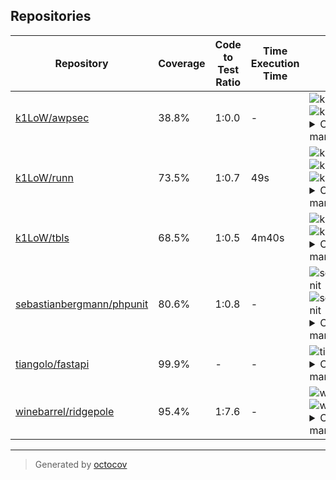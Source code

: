 ## Repositories

| Repository | Coverage | Code to Test Ratio | Time Execution Time | Badges |
| --- | --- | --- | --- | --- |
| [k1LoW/awpsec](https://github.com/k1LoW/awpsec) | 38.8% | 1:0.0 | - | ![k1LoW/awpsec](https://raw.githubusercontent.com/k1LoW/octocov/main/example/central/badges/k1LoW/awpsec/coverage.svg) ![k1LoW/awpsec](https://raw.githubusercontent.com/k1LoW/octocov/main/example/central/badges/k1LoW/awpsec/ratio.svg) <details><summary>Copy status badge markdown</summary>```![Coverage](https://raw.githubusercontent.com/k1LoW/octocov/main/example/central/badges/k1LoW/awpsec/coverage.svg)```<br>```![Code to Test Ratio](https://raw.githubusercontent.com/k1LoW/octocov/main/example/central/badges/k1LoW/awpsec/ratio.svg)```</details> |
| [k1LoW/runn](https://github.com/k1LoW/runn) | 73.5% | 1:0.7 | 49s | ![k1LoW/runn](https://raw.githubusercontent.com/k1LoW/octocov/main/example/central/badges/k1LoW/runn/coverage.svg) ![k1LoW/runn](https://raw.githubusercontent.com/k1LoW/octocov/main/example/central/badges/k1LoW/runn/ratio.svg) ![k1LoW/runn](https://raw.githubusercontent.com/k1LoW/octocov/main/example/central/badges/k1LoW/runn/time.svg) <details><summary>Copy status badge markdown</summary>```![Coverage](https://raw.githubusercontent.com/k1LoW/octocov/main/example/central/badges/k1LoW/runn/coverage.svg)```<br>```![Code to Test Ratio](https://raw.githubusercontent.com/k1LoW/octocov/main/example/central/badges/k1LoW/runn/ratio.svg)```<br>```![Test Execution Time](https://raw.githubusercontent.com/k1LoW/octocov/main/example/central/badges/k1LoW/runn/time.svg)```</details> |
| [k1LoW/tbls](https://github.com/k1LoW/tbls) | 68.5% | 1:0.5 | 4m40s | ![k1LoW/tbls](https://raw.githubusercontent.com/k1LoW/octocov/main/example/central/badges/k1LoW/tbls/coverage.svg) ![k1LoW/tbls](https://raw.githubusercontent.com/k1LoW/octocov/main/example/central/badges/k1LoW/tbls/ratio.svg) ![k1LoW/tbls](https://raw.githubusercontent.com/k1LoW/octocov/main/example/central/badges/k1LoW/tbls/time.svg) <details><summary>Copy status badge markdown</summary>```![Coverage](https://raw.githubusercontent.com/k1LoW/octocov/main/example/central/badges/k1LoW/tbls/coverage.svg)```<br>```![Code to Test Ratio](https://raw.githubusercontent.com/k1LoW/octocov/main/example/central/badges/k1LoW/tbls/ratio.svg)```<br>```![Test Execution Time](https://raw.githubusercontent.com/k1LoW/octocov/main/example/central/badges/k1LoW/tbls/time.svg)```</details> |
| [sebastianbergmann/phpunit](https://github.com/sebastianbergmann/phpunit) | 80.6% | 1:0.8 | - | ![sebastianbergmann/phpunit](https://raw.githubusercontent.com/k1LoW/octocov/main/example/central/badges/sebastianbergmann/phpunit/coverage.svg) ![sebastianbergmann/phpunit](https://raw.githubusercontent.com/k1LoW/octocov/main/example/central/badges/sebastianbergmann/phpunit/ratio.svg) <details><summary>Copy status badge markdown</summary>```![Coverage](https://raw.githubusercontent.com/k1LoW/octocov/main/example/central/badges/sebastianbergmann/phpunit/coverage.svg)```<br>```![Code to Test Ratio](https://raw.githubusercontent.com/k1LoW/octocov/main/example/central/badges/sebastianbergmann/phpunit/ratio.svg)```</details> |
| [tiangolo/fastapi](https://github.com/tiangolo/fastapi) | 99.9% | - | - | ![tiangolo/fastapi](https://raw.githubusercontent.com/k1LoW/octocov/main/example/central/badges/tiangolo/fastapi/coverage.svg) <details><summary>Copy status badge markdown</summary>```![Coverage](https://raw.githubusercontent.com/k1LoW/octocov/main/example/central/badges/tiangolo/fastapi/coverage.svg)```</details> |
| [winebarrel/ridgepole](https://github.com/winebarrel/ridgepole) | 95.4% | 1:7.6 | - | ![winebarrel/ridgepole](https://raw.githubusercontent.com/k1LoW/octocov/main/example/central/badges/winebarrel/ridgepole/coverage.svg) ![winebarrel/ridgepole](https://raw.githubusercontent.com/k1LoW/octocov/main/example/central/badges/winebarrel/ridgepole/ratio.svg) <details><summary>Copy status badge markdown</summary>```![Coverage](https://raw.githubusercontent.com/k1LoW/octocov/main/example/central/badges/winebarrel/ridgepole/coverage.svg)```<br>```![Code to Test Ratio](https://raw.githubusercontent.com/k1LoW/octocov/main/example/central/badges/winebarrel/ridgepole/ratio.svg)```</details> |

---

> Generated by [octocov](https://github.com/k1LoW/octocov)
